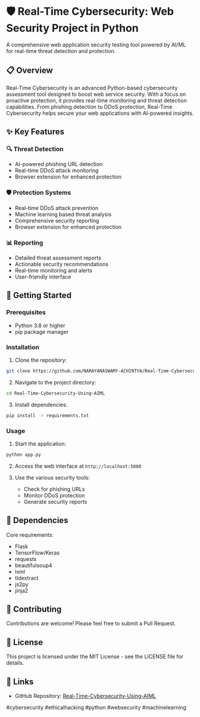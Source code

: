 # 🛡️ Real-Time Cybersecurity: Web Security Project in Python

A comprehensive web application security testing tool powered by AI/ML for real-time threat detection and protection.

## 📋 Overview

Real-Time Cybersecurity is an advanced Python-based cybersecurity assessment tool designed to boost web service security. With a focus on proactive protection, it provides real-time monitoring and threat detection capabilities. From phishing detection to DDoS protection, Real-Time Cybersecurity helps secure your web applications with AI-powered insights.

## ✨ Key Features

### 🔍 Threat Detection
- AI-powered phishing URL detection
- Real-time DDoS attack monitoring
- Browser extension for enhanced protection

### 🛡️ Protection Systems
- Real-time DDoS attack prevention
- Machine learning based threat analysis
- Comprehensive security reporting
- Browser extension for enhanced protection

### 📊 Reporting
- Detailed threat assessment reports
- Actionable security recommendations
- Real-time monitoring and alerts
- User-friendly interface

## 🚀 Getting Started

### Prerequisites
- Python 3.8 or higher
- pip package manager

### Installation

1. Clone the repository:
```bash
git clone https://github.com/NARAYANASWAMY-ACHINTYA/Real-Time-Cybersecurity-Using-AIML.git
```

2. Navigate to the project directory:
```bash
cd Real-Time-Cybersecurity-Using-AIML
```

3. Install dependencies:
```bash
pip install -r requirements.txt
```

### Usage

1. Start the application:
```bash
python app.py
```

2. Access the web interface at `http://localhost:5000`

3. Use the various security tools:
   - Check for phishing URLs
   - Monitor DDoS protection
   - Generate security reports

## 🔧 Dependencies

Core requirements:
- Flask
- TensorFlow/Keras
- requests
- beautifulsoup4
- lxml
- tldextract
- js2py
- jinja2

## 🤝 Contributing

Contributions are welcome! Please feel free to submit a Pull Request.

## 📝 License

This project is licensed under the MIT License - see the LICENSE file for details.

## 🔗 Links

- GitHub Repository: [Real-Time-Cybersecurity-Using-AIML](https://github.com/NARAYANASWAMY-ACHINTYA/Real-Time-Cybersecurity-Using-AIML)

#cybersecurity #ethicalhacking #python #websecurity #machinelearning

